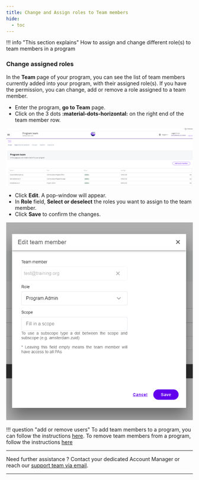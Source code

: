 ```yaml
---
title: Change and Assign roles to Team members
hide:
  - toc
---
```


!!! info "This section explains"
    How to assign and change different role(s) to team members in a program

### **Change assigned roles**

In the **Team** page of your program, you can see the list of team members currently added into your program, with their assigned role(s). If you have the permission, you can change, add or remove a role assigned to a team member.

- Enter the program, **go to Team** page.
- Click on the 3 dots **:material-dots-horizontal:**  on the right end of the team member row.

![Program Team](../assets/img/ProgramTeamDeleteRemoveUserDots.png)


- Click **Edit**. A pop-window will appear. 
- In **Role** field, **Select or deselect** the roles you want to assign to the team member.
- Click **Save** to confirm the changes.

![Program Team](../assets/img/ChangeRoleTeam.PNG)

!!! question "add or remove users"
    To add team members to a program, you can follow the instructions [here](../team/add-team-members.md). To remove team members from a program, follow the instructions [here](../team/remove-team-members-program.md)

___
Need further assistance ? Contact your dedicated Account Manager or reach our <a href="mailto:support@121.global">support team via email</a>.
___
